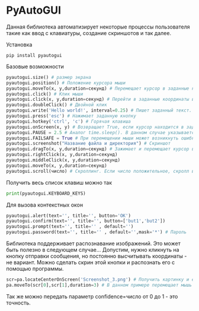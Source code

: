 # PyAutoGUI


Данная библиотека автоматизирует некоторые процессы пользователя такие как ввод с клавиатуры, создание скриншотов и так далее.

Установка

```
pip install pyautogui
```

Базовые возможности

```python
pyautogui.size() # размер экрана
pyautogui.position() # Положение курсора мыши
pyautogui.moveTo(x, y,duration=секунд) # Перемещает курсор в заданные координаты
pyautogui.click() # Клик мыши
pyautogui.click(x, y,duration=секунд) # Перейти в заданные координаты и кликнуть
pyautogui.doubleClick() # Двойной клик
pyautogui.write('Hello world!', interval=0.25) # Пишет заданный текст. duration - время печати.
pyautogui.press('esc') # Нажимает заданную кнопку
pyautogui.hotkey('ctrl', 'c') # Горячая клавиша
pyautogui.onScreen(x, y) # Возвращает True, если курсор находится в заданном положении.
pyautogui.PAUSE = 2.5 # Аналог time.sleep(). В данном случае указывается в секундах.
pyautogui.FAILSAFE = True # При перемещении мыши может возникнуть ошибка
pyautogui.screenshot("Название файла и директория") # Скриншот
pyautogui.dragTo(x, y,duration=секунд) # Зажимает и перемещает курсор в заданные координаты
pyautogui.rightClick(x, y,duration=секунд)
pyautogui.middleClick(x, y,duration=секунд)
pyautogui.moveTo(x, y,duration=секунд)
pyautogui.scroll(число) # Скроллинг. Если число положительное, скролл вверх.
```

Получить весь список клавиш можно так

```python
print(pyautogui.KEYBOARD_KEYS)
```

Для вызова контекстных окон

```python
pyautogui.alert(text='', title='', button='OK')
pyautogui.confirm(text='', title='', button=['but1','but2'])
pyautogui.prompt(text='', title='' , default='')
pyautogui.password(text='', title='' , default='',mask='*') # Пароль
```

Библиотека поддерживает распознавание изображений. Это может быть полезно в следующем случае... Допустим, нужно кликнуть на кнопку отправки сообщения, но постоянно высчитывать координаты - не вариант. Можно сделать скрин этой кнопки и распознать его с помощью программы.

```python
scr=pa.locateCenterOnScreen('Screenshot_3.png') # Получить картинку и ее центр координат
pa.moveTo(scr[0],scr[1],duration=3) # В данном примере перемещает мышь к центру картинки, если находит ее.
```

Так же можно передать параметр confidence=число от 0 до 1 - это точность.